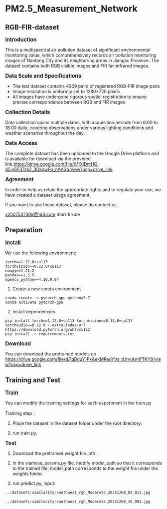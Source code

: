 

# PM2.5_Measurement_Network

## RGB-FIR-dataset

<span style="font-size:1.2em;">**Introduction** </span>

This is a multispectral air pollution dataset of significant environmental monitoring value, which comprehensively records air pollution monitoring images of Nantong City and its neighboring areas in Jiangsu Province. The dataset contains both RGB visible images and FIR far-infrared images.



<span style="font-size:1.2em;">**Data Scale and Specifications**</span>

- The test dataset contains 4909 pairs of registered RGB-FIR image pairs
- Image resolution is uniformly set to 1280×720 pixels
- All images have undergone rigorous spatial registration to ensure precise correspondence between RGB and FIR images



<span style="font-size:1.2em;">**Collection Details** </span>

Data collection spans multiple dates, with acquisition periods from 6:00 to 18:00 daily, covering observations under various lighting conditions and weather scenarios throughout the day.



<span style="font-size:1.2em;">**Data Access**</span>

 The complete dataset has been uploaded to the Google Drive platform and is available for download via the provided link.https://drive.google.com/file/d/1XlDmHQ-45iy6F37sk2_3DkqwFq_nAA3q/view?usp=drive_link



<span style="font-weight:bold; font-size:1.2em;">Agreement</span>

In order to help us retain the appropriate rights and to regulate your use, we have created a dataset usage agreement.

If you want to use these dataset, please do contact us.

x2507537309@163.com    Starr Bruce



## Preparation

<span style="font-weight:bold; font-size:1.2em;">Install</span>

We use the following environment:

```
torch==1.12.0+cu113
torchvision==0.13.0+cu113
numpy==1.21.2
pandas==1.3.5
opencv_python==4.10.0.84
```

1. Create a new conda environment

```
conda create -n pytorch-gpu python=3.7
conda activate pytorch-gpu
```

2. Install dependencies

```
pip install torch==1.12.0+cu113 torchvision==0.13.0+cu113 torchaudio==0.12.0 --extra-index-url https://download.pytorch.org/whl/cu113
pip install -r requirements.txt
```



<span style="font-weight:bold; font-size:1.2em;">Download</span>

You can download the pretrained models on https://drive.google.com/file/d/1qBduY1PxAekMReoYVa_tUrvtAn4fTKY9/view?usp=drive_link



## Training and Test

<span style="font-weight:bold; font-size:1.2em;">Train</span>

You can modify the training settings for each experiment in the train.py

Training step：

1. Place the dataset in the dataset folder under the root directory.

2. run train.py.

   

<span style="font-weight:bold; font-size:1.2em;">Test</span>

1. Download the pretrained weight file .pth .

2. In the siamese_params.py file, modify model_path so that it corresponds to the trained file; model_path corresponds to the weight file under the weights folder. 

3. run predict.py, input:

```python
../datasets/similarity/southwest_rgb_Moderate_20231208_09_011.jpg
```

```python
../datasets/similarity/southwest_rgb_Moderate_20231208_19_001.jpg
```

